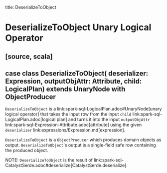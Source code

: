 title: DeserializeToObject

# DeserializeToObject Unary Logical Operator

[source, scala]
----
case class DeserializeToObject(
  deserializer: Expression,
  outputObjAttr: Attribute,
  child: LogicalPlan) extends UnaryNode with ObjectProducer
----

`DeserializeToObject` is a link:spark-sql-LogicalPlan.adoc#UnaryNode[unary logical operator] that takes the input row from the input `child` link:spark-sql-LogicalPlan.adoc[logical plan] and turns it into the input `outputObjAttr` link:spark-sql-Expression-Attribute.adoc[attribute] using the given `deserializer` link:expressions/Expression.md[expression].

`DeserializeToObject` is a `ObjectProducer` which produces domain objects as output. ``DeserializeToObject``'s output is a single-field safe row containing the produced object.

NOTE: `DeserializeToObject` is the result of link:spark-sql-CatalystSerde.adoc#deserialize[CatalystSerde.deserialize].
